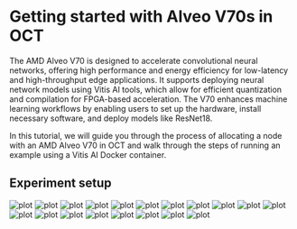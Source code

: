# Getting started with Alveo V70s in OCT

The AMD Alveo V70 is designed to accelerate convolutional neural networks, offering high performance and energy efficiency for low-latency and high-throughput edge applications. It supports deploying neural network models using Vitis AI tools, which allow for efficient quantization and compilation for FPGA-based acceleration. The V70 enhances machine learning workflows by enabling users to set up the hardware, install necessary software, and deploy models like ResNet18.

In this tutorial, we will guide you through the process of allocating a node with an AMD Alveo V70 in OCT and walk through the steps of running an example using a Vitis AI Docker container.

## Experiment setup

![plot](images/v70-start-exp.png)
![plot](images/v70-select-prof.png)
![plot](images/v70-select-prof2.png)
![plot](images/v70-customize-prof.png)
![plot](images/v70-select-proj.png)
![plot](images/v70-schedule-exp.png)
![plot](images/v70-allocate-exp.png)
![plot](images/v70-node-boot.png)
![plot](images/v70-node-ready.png)
![plot](images/v70-node-ready2.png)
![plot](images/v70-node-login.png)
![plot](images/v70-node-logged-in.png)
![plot](images/v70-start-vnc.png)
![plot](images/v70-vnc-client1.png)
![plot](images/v70-vnc-client2.png)
![plot](images/v70-vnc-client3.png)
![plot](images/v70-docker-start.png)
![plot](images/v70-docker-start2.png)
![plot](images/v70-docker-ready.png)





